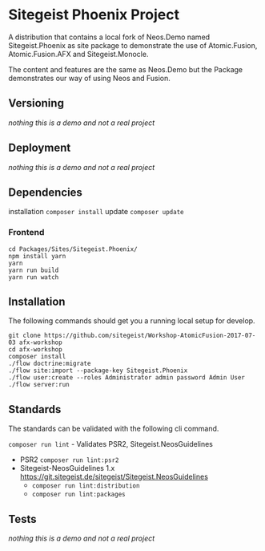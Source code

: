 # Sitegeist Phoenix Project

A distribution that contains a local fork of Neos.Demo named Sitegeist.Phoenix as site package to demonstrate
the use of Atomic.Fusion, Atomic.Fusion.AFX and Sitegeist.Monocle.

The content and features are the same as Neos.Demo but the Package demonstrates our way of using Neos and Fusion.

## Versioning

*nothing this is a demo and not a real project*
    
## Deployment

*nothing this is a demo and not a real project*

##  Dependencies

installation `composer install`
update `composer update`

### Frontend

```
cd Packages/Sites/Sitegeist.Phoenix/
npm install yarn
yarn
yarn run build 
yarn run watch
```

## Installation

The following commands should get you a running local setup for develop. 

```
git clone https://github.com/sitegeist/Workshop-AtomicFusion-2017-07-03 afx-workshop
cd afx-workshop
composer install
./flow doctrine:migrate
./flow site:import --package-key Sitegeist.Phoenix
./flow user:create --roles Administrator admin password Admin User
./flow server:run
```

## Standards

The standards can be validated with the following cli command.

`composer run lint` - Validates PSR2, Sitegeist.NeosGuidelines

- PSR2 `composer run lint:psr2`
- Sitegeist-NeosGuidelines 1.x https://git.sitegeist.de/sitegeist/Sitegeist.NeosGuidelines
  - `composer run lint:distribution` 
  - `composer run lint:packages` 

## Tests 

*nothing this is a demo and not a real project*

